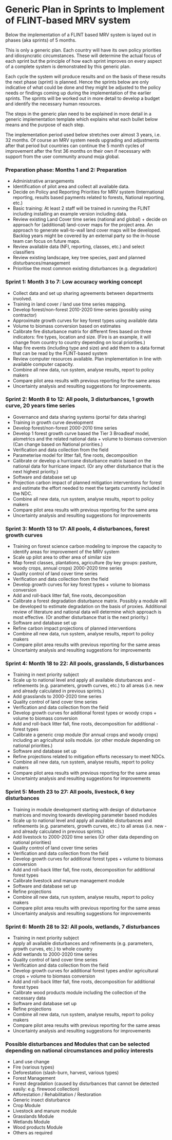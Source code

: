 # Generic Plan in Sprints to Implement of FLINT-based MRV system 

Below the implementation of a FLINT based MRV system is layed out in phases (aka sprints) of 5 months. 

This is only a generic plan. Each country will have its own policy priorities and idiosyncratic circumstances. These will determine the actual focus of each sprint but the principle of how each sprint improves on every aspect of a complete system is demonstrated by this generic plan.

Each cycle the system will produce results and on the basis of these results the next phase (sprint) is planned. Hence the sprints below are only indicative of what could be done and they might be adjusted to the policy needs or findings coming up during the implementation of the earlier sprints. The sprints will be worked out in more detail to develop a budget and identify the necessary human resources.

The steps in the generic plan need to be explained in more detail in a generic implementation template which explains what each bullet below means and the purpose of each step.

The implementation period used below stretches over almost 3 years, i.e. 32 months. Of course an MRV system needs upgrading and adjustments after that period but countries can continue the 5 month cycles of improvement after the first 36 months on their own if necessary with support from the user community around moja global.

### Preparation phase: Months 1 and 2: Preparation


- Administrative arrangements
- Identification of pilot area and collect all available data. 
- Decide on Policy and Reporting Priorities for MRV system (International reporting, results based payments related to forests, National reporting, etc.)
- Basic training: At least 2 staff will be trained in running the FLINT including installing an example version including data.
- Review existing Land Cover time series (national and global) + decide on approach for (additional) land-cover maps for the project area. An approach to generate wall-to-wall land cover maps will be developed. Backlog years might be covered by an external party so the in-house team can focus on future maps.
- Review available data (NFI, reporting, classes, etc.) and select classifiers
- Review existing landscape, key tree species, past and planned disturbances/management
- Prioritise the most common existing disturbances (e.g. degradation)

### Sprint 1:  Month 3 to 7: Low accuracy working concept


- Collect data and set up sharing agreements between departments involved.
- Training in land cover / land use time series mapping.
- Develop forest/non-forest 2010-2020 time-series (possibly using contractor)
- Approximate growth curves for key forest types using available data
- Volume to biomass conversion based on estimates
- Calibrate fire disturbance matrix for different fires based on three indicators: fire types, location and size. (Fire is an example, it will change from country to country depending on local priorities.)
- Map fire events (including type and size) and add them to a data format that can be read by the FLINT-based system
- Review computer resources available. Plan implementation in line with available computer capacity.
- Combine all new data, run system, analyse results, report to policy makers
- Compare pilot area results with previous reporting for the same areas
- Uncertainty analysis and resulting suggestions for improvements.

### Sprint 2:  Month 8 to 12: All pools, 3 disturbances, 1 growth curve, 20 years time series


- Governance and data sharing systems (portal for data sharing)
- Training in growth curve development
- Develop forest/non-forest 2000-2010 time series
- Develop 1 forest growth curve based the Tier 3 Broadleaf model, alometrics and the related national data + volume to biomass conversion (Can change based on National priorities.)
- Verification and data collection from the field
- Parameterise model for litter fall, fine roots, decomposition
- Calibrate or develop a hurricane disturbance matrix based on the national data for hurricane impact. (Or any other disturbance that is the next highest priority.) 
- Software and database set up
- Projection carbon impact of planned mitigation interventions for forest and estimate the effort needed to meet the targets currently included in the NDC.
- Combine all new data, run system, analyse results, report to policy makers
- Compare pilot area results with previous reporting for the same area
- Uncertainty analysis and resulting suggestions for improvements

### Sprint 3:  Month 13 to 17: All pools, 4 disturbances, forest growth curves


- Training on forest science carbon modeling to improve the capacity to identify areas for improvement of the MRV system
- Scale up pilot area to other area of similar size 
- Map forest classes, plantations, agriculture (by key groups: pasture, woody crops, annual crops) 2000-2020 time series
- Quality control of land cover time series
- Verification and data collection from the field
- Develop growth curves for key forest types + volume to biomass conversion
- Add and roll-back litter fall, fine roots, decomposition
- Calibrate a forest degradation disturbance matrix. Possibly a module will be developed to estimate degradation on the basis of proxies. Additional review of literature and national data will determine which approach is most effective. (Or another disturbance that is the next priority.)
- Software and database set up
- Refine carbon impact projections of planned interventions
- Combine all new data, run system, analyse results, report to policy makers
- Compare pilot area results with previous reporting for the same areas
- Uncertainty analysis and resulting suggestions for improvements

### Sprint 4:  Month 18 to 22: All pools, grasslands, 5 disturbances


- Training in next priority subject
- Scale up to national level and apply all available disturbances and - refinements (e.g. parameters, growth curves, etc.) to all areas (i.e. new and already calculated in previous sprints.)
- Add grasslands to 2000-2020 time series 
- Quality control of land cover time series
- Verification and data collection from the field
- Develop growth curves for additional forest types or woody crops + volume to biomass conversion 
- Add and roll-back litter fall, fine roots, decomposition for additional - forest types
- Calibrate a generic crop module (for annual crops and woody crops) including an agricultural soils module. (or other module depending on national priorities.)
- Software and database set up
- Refine projections related to mitigation efforts necessary to meet NDCs.
- Combine all new data, run system, analyse results, report to policy makers
- Compare pilot area results with previous reporting for the same areas
- Uncertainty analysis and resulting suggestions for improvements

### Sprint 5:  Month 23 to 27: All pools, livestock, 6 key disturbances


- Training in module development starting with design of disturbance matrices and moving towards developing parameter based modules 
- Scale up to national level and apply all available disturbances and refinements (e.g. parameters, growth curves, etc.) to all areas (i.e. new - and already calculated in previous sprints.)
- Add livestock to 2000-2020 time series (Or other data depending on national priorities)
- Quality control of land cover time series
- Verification and data collection from the field
- Develop growth curves for additional forest types + volume to biomass conversion
- Add and roll-back litter fall, fine roots, decomposition for additional  forest types
- Calibrate livestock and manure management module 
- Software and database set up
- Refine projections
- Combine all new data, run system, analyse results, report to policy makers
- Compare pilot area results with previous reporting for the same areas
- Uncertainty analysis and resulting suggestions for improvements

### Sprint 6: Month 28 to 32: All pools, wetlands, 7 disturbances


- Training in next priority subject
- Apply all available disturbances and refinements (e.g. parameters, growth curves, etc.) to whole country
- Add wetlands to 2000-2020 time series 
- Quality control of land cover time series
- Verification and data collection from the field
- Develop growth curves for additional forest types and/or agricultural crops + volume to biomass conversion
- Add and roll-back litter fall, fine roots, decomposition for additional forest types
- Calibrate wood products module including the collection of the necessary data 
- Software and database set up
- Refine projections
- Combine all new data, run system, analyse results, report to policy makers
- Compare pilot area results with previous reporting for the same areas
- Uncertainty analysis and resulting suggestions for improvements

### Possible disturbances and Modules that can be selected depending on national circumstances and policy interests


- Land use change
- Fire (various types)
- Deforestation (slash-burn, harvest, various types) 
- Forest Management
- Forest degradation (caused by disturbances that cannot be detected easily: e.g. firewood collection)
- Afforestation / Rehabilitation / Restoration
- Generic insect disturbance
- Crop Module
- Livestock and manure module
- Grasslands Module
- Wetlands Module
- Wood products Module
- Others as required
